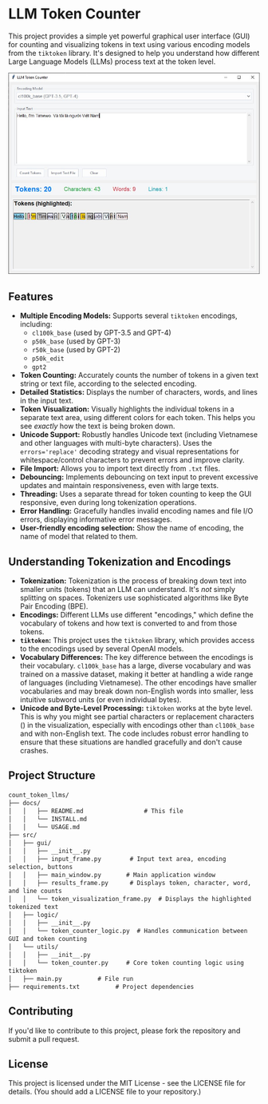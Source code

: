 
# LLM Token Counter

This project provides a simple yet powerful graphical user interface (GUI) for counting and visualizing tokens in text using various encoding models from the `tiktoken` library. It's designed to help you understand how different Large Language Models (LLMs) process text at the token level.

![Token Counter GUI](/src/resources/images/1.jpg)


## Features

*   **Multiple Encoding Models:** Supports several `tiktoken` encodings, including:
    *   `cl100k_base` (used by GPT-3.5 and GPT-4)
    *   `p50k_base` (used by GPT-3)
    *   `r50k_base` (used by GPT-2)
    *   `p50k_edit`
    *   `gpt2`
*   **Token Counting:** Accurately counts the number of tokens in a given text string or text file, according to the selected encoding.
*   **Detailed Statistics:** Displays the number of characters, words, and lines in the input text.
*   **Token Visualization:**  Visually highlights the individual tokens in a separate text area, using different colors for each token.  This helps you see *exactly* how the text is being broken down.
*   **Unicode Support:** Robustly handles Unicode text (including Vietnamese and other languages with multi-byte characters).  Uses the `errors='replace'` decoding strategy and visual representations for whitespace/control characters to prevent errors and improve clarity.
*   **File Import:** Allows you to import text directly from `.txt` files.
*   **Debouncing:**  Implements debouncing on text input to prevent excessive updates and maintain responsiveness, even with large texts.
*   **Threading:** Uses a separate thread for token counting to keep the GUI responsive, even during long tokenization operations.
*   **Error Handling:**  Gracefully handles invalid encoding names and file I/O errors, displaying informative error messages.
* **User-friendly encoding selection:** Show the name of encoding, the name of model that related to them.


## Understanding Tokenization and Encodings

*   **Tokenization:** Tokenization is the process of breaking down text into smaller units (tokens) that an LLM can understand.  It's *not* simply splitting on spaces.  Tokenizers use sophisticated algorithms like Byte Pair Encoding (BPE).
*   **Encodings:** Different LLMs use different "encodings," which define the vocabulary of tokens and how text is converted to and from those tokens.
*   **`tiktoken`:**  This project uses the `tiktoken` library, which provides access to the encodings used by several OpenAI models.
*   **Vocabulary Differences:** The key difference between the encodings is their vocabulary.  `cl100k_base` has a large, diverse vocabulary and was trained on a massive dataset, making it better at handling a wide range of languages (including Vietnamese).  The other encodings have smaller vocabularies and may break down non-English words into smaller, less intuitive subword units (or even individual bytes).
*   **Unicode and Byte-Level Processing:** `tiktoken` works at the byte level.  This is why you might see partial characters or replacement characters () in the visualization, especially with encodings other than `cl100k_base` and with non-English text.  The code includes robust error handling to ensure that these situations are handled gracefully and don't cause crashes.

## Project Structure

```
count_token_llms/
├── docs/
│   │   ├── README.md                 # This file
│   │   └── INSTALL.md
│   │   └── USAGE.md
├── src/
│   ├── gui/
│   │   ├── __init__.py
│   │   ├── input_frame.py        # Input text area, encoding selection, buttons
│   │   ├── main_window.py       # Main application window
│   │   ├── results_frame.py      # Displays token, character, word, and line counts
│   │   └── token_visualization_frame.py  # Displays the highlighted tokenized text
│   ├── logic/
│   │   ├── __init__.py
│   │   └── token_counter_logic.py  # Handles communication between GUI and token counting
│   └── utils/
│   │   ├── __init__.py
│   │   └── token_counter.py     # Core token counting logic using tiktoken
│   ├── main.py          # File run  
├── requirements.txt          # Project dependencies

```
## Contributing
If you'd like to contribute to this project, please fork the repository and submit a pull request.
## License
This project is licensed under the MIT License - see the LICENSE file for details. (You should add a LICENSE file to your repository.)

